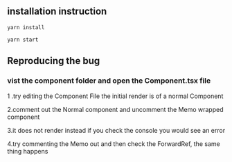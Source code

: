 ## installation instruction

```
yarn install
```

```
yarn start
```

## Reproducing the bug

### vist the component folder and open the Component.tsx file

1 .try editing the Component File
the initial render is of a normal Component

2.comment out the Normal component and uncomment the Memo wrapped component

3.it does not render instead if you check the console you would see an error

4.try commenting the Memo out and then check the ForwardRef, the same thing happens
